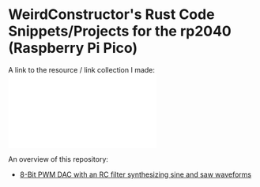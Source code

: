 # WeirdConstructor's Rust Code Snippets/Projects for the rp2040 (Raspberry Pi Pico)

A link to the resource / link collection I made: ![rp2040 Rust resources](resources.md)

An overview of this repository:

- [8-Bit PWM DAC with an RC filter synthesizing sine and saw waveforms](pwm_dac_saw_sampling)
